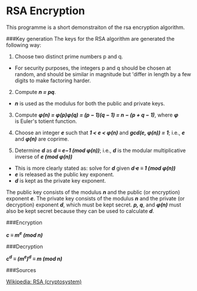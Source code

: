 # RSA Encryption

This programme is a short demonstraiton of the rsa encryption algorithm. 


###Key generation
The keys for the RSA algorithm are generated the following way:

1. Choose two distinct prime numbers p and q.
  - For security purposes, the integers p and q should be chosen at random, and should be similar in magnitude but 'differ in length by a few digits to make factoring harder. 

2. Compute **_n = pq_**.
  - **_n_** is used as the modulus for both the public and private keys.

3. Compute **_φ(n) = φ(p)φ(q) = (p − 1)(q − 1) = n − (p + q − 1)_**, where **_φ_** is Euler's totient function. 

4. Choose an integer **_e_** such that **_1 < e < φ(n)_** and **_gcd(e, φ(n)) = 1_**; i.e., **_e_** and **_φ(n)_** are coprime.

5. Determine **_d_** as **_d ≡ e−1 (mod φ(n))_**; i.e., **_d_** is the modular multiplicative inverse of **_e (mod φ(n))_**
  - This is more clearly stated as: solve for **_d_** given **_d⋅e ≡ 1 (mod φ(n))_**
  - **_e_** is released as the public key exponent.
  - **_d_** is kept as the private key exponent.

The public key consists of the modulus **_n_** and the public (or encryption) exponent **_e_**. The private key consists of the modulus **_n_** and the private (or decryption) exponent **_d_**, which must be kept secret. **_p, q_**, and **_φ(n)_** must also be kept secret because they can be used to calculate **_d_**.


###Encryption

**_c ≡ m<sup>e</sup> (mod n)_**

###Decryption

**_c<sup>d</sup> ≡ (m<sup>e</sup>)<sup>d</sup> ≡ m (mod n)_**

###Sources 

[Wikipedia: RSA (cryptosystem)](https://en.wikipedia.org/wiki/RSA_(cryptosystem))
